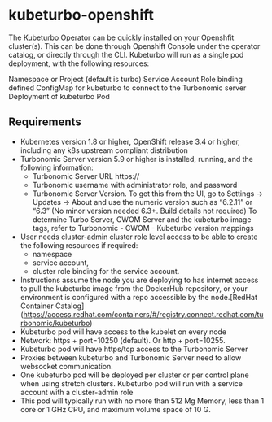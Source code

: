 # kubeturbo-openshift

The [Kubeturbo Operator](https://operatorhub.io/operator/kubeturb "Kubeturbo Operator") can be quickly installed on your Openshfit cluster(s). This can be done through Openshift Console under the operator catalog, or directly through the CLI. Kubeturbo will run as a single pod deployment, with the following resources:

Namespace or Project (default is turbo)
Service Account
Role binding defined
ConfigMap for kubeturbo to connect to the Turbonomic server
Deployment of kubeturbo Pod


## Requirements
* Kubernetes version 1.8 or higher, OpenShift release 3.4 or higher, including any k8s upstream compliant distribution
* Turbonomic Server version 5.9 or higher is installed, running, and the following information:
  * Turbonomic Server URL https://
  * Turbonomic username with administrator role, and password
  * Turbonomic Server Version. To get this from the UI, go to Settings -> Updates -> About and use the numeric version such as “6.2.11” or “6.3” (No minor version needed 6.3+. Build details not required) To determine Turbo Server, CWOM Server and the kubeturbo image tags, refer to Turbonomic - CWOM - Kubeturbo version mappings
* User needs cluster-admin cluster role level access to be able to create the following resources if required: 
  * namespace
  * service account,
  * cluster role binding for the service account.
* Instructions assume the node you are deploying to has internet access to pull the kubeturbo image from the DockerHub repository, or your environment is configured with a repo accessible by the node.[RedHat Container Catalog] (https://access.redhat.com/containers/#/registry.connect.redhat.com/turbonomic/kubeturbo)
* Kubeturbo pod will have access to the kubelet on every node
* Network: https + port=10250 (default). Or http + port=10255.
* Kubeturbo pod will have https/tcp access to the Turbonomic Server
* Proxies between kubeturbo and Turbonomic Server need to allow websocket communication.
* One kubeturbo pod will be deployed per cluster or per control plane when using stretch clusters. Kubeturbo pod will run with a service account with a cluster-admin role
* This pod will typically run with no more than 512 Mg Memory, less than 1 core or 1 GHz CPU, and maximum volume space of 10 G.
